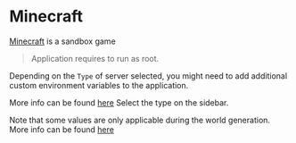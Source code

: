 # Minecraft

[Minecraft](https://www.minecraft.net/en-us) is a sandbox game

> Application requires to run as root.

Depending on the `Type` of server selected, you might need to add additional
custom environment variables to the application.

More info can be found [here](https://itzg.github.io/docker-minecraft-docs/java/server-types/bukkit-spigot/)
Select the type on the sidebar.

Note that some values are only applicable during the world generation.
More info can be found [here](https://itzg.github.io/docker-minecraft-docs/)
